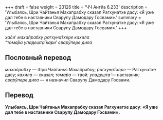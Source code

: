 +++
draft = false
weight = 23126
title = 'ЧЧ Антйа 6.233'
description = 'Улыбаясь, Шри Чайтанья Махапрабху сказал Рагхунатхе дасу: «Я уже дал тебе в наставники Сварупу Дамодару Госвами».'
summary = 'Улыбаясь, Шри Чайтанья Махапрабху сказал Рагхунатхе дасу: «Я уже дал тебе в наставники Сварупу Дамодару Госвами».'
+++

_ха̄си_’ _маха̄прабху рагхуна̄тхере кахила  
“тома̄ра упадешт̣а̄ кари_’ _сварӯпере дила_

## Пословный перевод

_маха̄прабху_ — Шри Чайтанья Махапрабху; _рагхуна̄тхере_ — Рагхунатхе дасу; _кахила_ — сказал; _тома̄ра_ — твой; _упадешт̣а̄_ — наставник; _сварӯпере_ _дила_ — я назначил Сварупу Дамодару Госвами.

## Перевод

**Улыбаясь, Шри Чайтанья Махапрабху сказал Рагхунатхе дасу: «Я уже дал тебе в наставники Сварупу Дамодару Госвами».**
